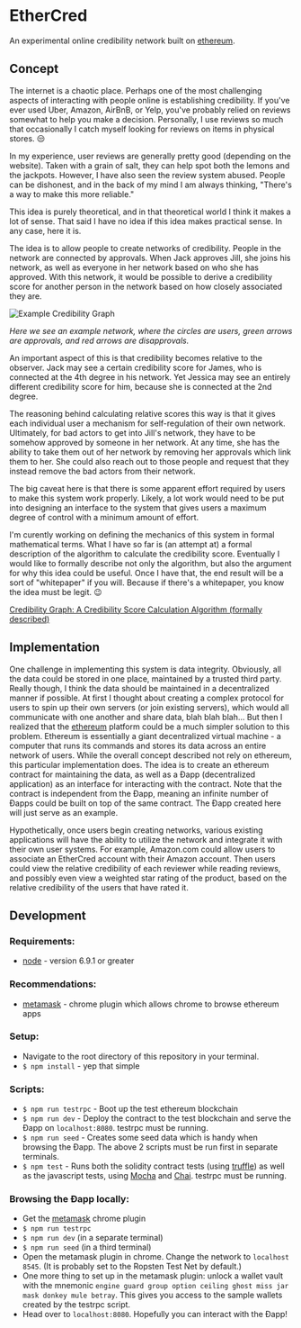 # EtherCred

An experimental online credibility network built on [ethereum](https://www.ethereum.org/).

## Concept

The internet is a chaotic place. Perhaps one of the most challenging aspects of interacting with people online is establishing credibility. If you've ever used Uber, Amazon, AirBnB, or Yelp, you've probably relied on reviews somewhat to help you make a decision. Personally, I use reviews so much that occasionally I catch myself looking for reviews on items in physical stores. :unamused:

In my experience, user reviews are generally pretty good (depending on the website). Taken with a grain of salt, they can help spot both the lemons and the jackpots. However, I have also seen the review system abused. People can be dishonest, and in the back of my mind I am always thinking, "There's a way to make this more reliable."

This idea is purely theoretical, and in that theoretical world I think it makes a lot of sense. That said I have no idea if this idea makes practical sense. In any case, here it is.

The idea is to allow people to create networks of credibility. People in the network are connected by approvals. When Jack approves Jill, she joins his network, as well as everyone in her network based on who she has approved. With this network, it would be possible to derive a credibility score for another person in the network based on how closely associated they are.

![Example Credibility Graph](https://s28.postimg.org/63od5vwsd/image10.png)

*Here we see an example network, where the circles are users, green arrows are approvals, and red arrows are disapprovals.*

An important aspect of this is that credibility becomes relative to the observer. Jack may see a certain credibility score for James, who is connected at the 4th degree in his network. Yet Jessica may see an entirely different credibility score for him, because she is connected at the 2nd degree.

The reasoning behind calculating relative scores this way is that it gives each individual user a mechanism for self-regulation of their own network. Ultimately, for bad actors to get into Jill's network, they have to be somehow approved by someone in her network. At any time, she has the ability to take them out of her network by removing her approvals which link them to her. She could also reach out to those people and request that they instead remove the bad actors from their network.

The big caveat here is that there is some apparent effort required by users to make this system work properly. Likely, a lot work would need to be put into designing an interface to the system that gives users a maximum degree of control with a minimum amount of effort.

I'm curently working on defining the mechanics of this system in formal mathematical terms. What I have so far is (an attempt at) a formal description of the algorithm to calculate the credibility score. Eventually I would like to formally describe not only the algorithm, but also the argument for why this idea could be useful. Once I have that, the end result will be a sort of "whitepaper" if you will. Because if there's a whitepaper, you know the idea must be legit. :wink:

[Credibility Graph: A Credibility Score Calculation Algorithm (formally described)](https://docs.google.com/document/d/1FKuRR0JjW7osRDpTibN8VGarjWCKqdIpSbzw87_jmvw/edit?usp=sharing)

## Implementation

One challenge in implementing this system is data integrity. Obviously, all the data could be stored in one place, maintained by a trusted third party. Really though, I think the data should be maintained in a decentralized manner if possible. At first I thought about creating a complex protocol for users to spin up their own servers (or join existing servers), which would all communicate with one another and share data, blah blah blah... But then I realized that the [ethereum](https://www.ethereum.org/) platform could be a much simpler solution to this problem. Ethereum is essentially a giant decentralized virtual machine - a computer that runs its commands and stores its data across an entire network of users. While the overall concept described not rely on ethereum, this particular implementation does. The idea is to create an ethereum contract for maintaining the data, as well as a Ðapp (decentralized application) as an interface for interacting with the contract. Note that the contract is independent from the Ðapp, meaning an infinite number of Ðapps could be built on top of the same contract. The Ðapp created here will just serve as an example.

Hypothetically, once users begin creating networks, various existing applications will have the ability to utilize the network and integrate it with their own user systems. For example, Amazon.com could allow users to associate an EtherCred account with their Amazon account. Then users could view the relative credibility of each reviewer while reading reviews, and possibly even view a weighted star rating of the product, based on the relative credibility of the users that have rated it.

## Development

### Requirements:
- [node](https://github.com/nodejs/node) - version 6.9.1 or greater

### Recommendations:
- [metamask](https://github.com/MetaMask/metamask-plugin) - chrome plugin which allows chrome to browse ethereum apps

### Setup:
- Navigate to the root directory of this repository in your terminal.
- `$ npm install` - yep that simple

### Scripts:
- `$ npm run testrpc` - Boot up the test ethereum blockchain
- `$ npm run dev` - Deploy the contract to the test blockchain and serve the Ðapp on `localhost:8080`. testrpc must be running.
- `$ npm run seed` - Creates some seed data which is handy when browsing the Ðapp. The above 2 scripts must be run first in separate terminals.
- `$ npm test` - Runs both the solidity contract tests (using [truffle](https://github.com/ConsenSys/truffle)) as well as the javascript tests, using [Mocha](https://github.com/mochajs/mocha) and [Chai](https://github.com/chaijs/chai). testrpc must be running.

### Browsing the Ðapp locally:
- Get the [metamask](https://github.com/MetaMask/metamask-plugin) chrome plugin
- `$ npm run testrpc`
- `$ npm run dev` (in a separate terminal)
- `$ npm run seed` (in a third terminal)
- Open the metamask plugin in chrome. Change the network to `localhost 8545`. (It is probably set to the Ropsten Test Net by default.)
- One more thing to set up in the metamask plugin: unlock a wallet vault with the mnemonic `engine guard group option ceiling ghost miss jar mask donkey mule betray`. This gives you access to the sample wallets created by the testrpc script.
- Head over to `localhost:8080`. Hopefully you can interact with the Ðapp!
